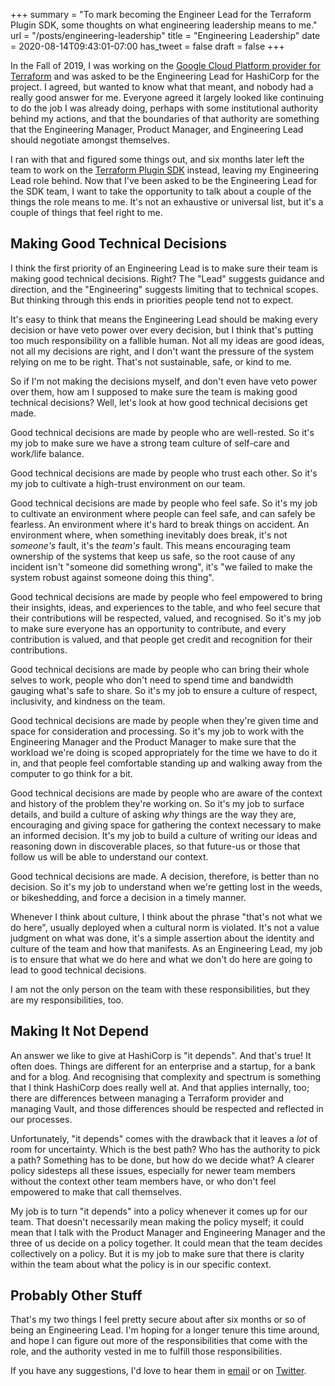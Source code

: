 +++
summary = "To mark becoming the Engineer Lead for the Terraform Plugin SDK, some thoughts on what engineering leadership means to me."
url = "/posts/engineering-leadership"
title = "Engineering Leadership"
date = 2020-08-14T09:43:01-07:00
has_tweet = false
draft = false
+++

In the Fall of 2019, I was working on the [Google Cloud Platform provider for
Terraform](https://registry.terraform.io/providers/hashicorp/google) and was
asked to be the Engineering Lead for HashiCorp for the project. I agreed, but
wanted to know what that meant, and nobody had a really good answer for me.
Everyone agreed it largely looked like continuing to do the job I was already
doing, perhaps with some institutional authority behind my actions, and that
the boundaries of that authority are something that the Engineering Manager,
Product Manager, and Engineering Lead should negotiate amongst themselves.

I ran with that and figured some things out, and six months later left the team
to work on the [Terraform Plugin
SDK](https://github.com/hashicorp/terraform-plugin-sdk) instead, leaving my
Engineering Lead role behind. Now that I've been asked to be the Engineering
Lead for the SDK team, I want to take the opportunity to talk about a couple of
the things the role means to me. It's not an exhaustive or universal list, but
it's a couple of things that feel right to me.

## Making Good Technical Decisions

I think the first priority of an Engineering Lead is to make sure their team is
making good technical decisions. Right? The "Lead" suggests guidance and
direction, and the "Engineering" suggests limiting that to technical scopes.
But thinking through this ends in priorities people tend not to expect.

It's easy to think that means the Engineering Lead should be making every
decision or have veto power over every decision, but I think that's putting too
much responsibility on a fallible human. Not all my ideas are good ideas, not
all my decisions are right, and I don't want the pressure of the system relying
on me to be right. That's not sustainable, safe, or kind to me.

So if I'm not making the decisions myself, and don't even have veto power over
them, how am I supposed to make sure the team is making good technical
decisions? Well, let's look at how good technical decisions get made.

Good technical decisions are made by people who are well-rested. So it's my job
to make sure we have a strong team culture of self-care and work/life balance.

Good technical decisions are made by people who trust each other. So it's my
job to cultivate a high-trust environment on our team.

Good technical decisions are made by people who feel safe. So it's my job to
cultivate an environment where people can feel safe, and can safely be
fearless. An environment where it's hard to break things on accident. An
environment where, when something inevitably does break, it's not _someone's_
fault, it's the _team's_ fault. This means encouraging team ownership of the
systems that keep us safe, so the root cause of any incident isn't "someone did
something wrong", it's "we failed to make the system robust against someone
doing this thing".

Good technical decisions are made by people who feel empowered to bring their
insights, ideas, and experiences to the table, and who feel secure that their
contributions will be respected, valued, and recognised. So it's my job to make
sure everyone has an opportunity to contribute, and every contribution is
valued, and that people get credit and recognition for their contributions.

Good technical decisions are made by people who can bring their whole selves to
work, people who don't need to spend time and bandwidth gauging what's safe to
share. So it's my job to ensure a culture of respect, inclusivity, and kindness
on the team.

Good technical decisions are made by people when they're given time and space
for consideration and processing. So it's my job to work with the Engineering
Manager and the Product Manager to make sure that the workload we're doing is
scoped appropriately for the time we have to do it in, and that people feel
comfortable standing up and walking away from the computer to go think for a
bit.

Good technical decisions are made by people who are aware of the context and
history of the problem they're working on. So it's my job to surface details,
and build a culture of asking _why_ things are the way they are, encouraging
and giving space for gathering the context necessary to make an informed
decision. It's my job to build a culture of writing our ideas and reasoning
down in discoverable places, so that future-us or those that follow us will be
able to understand our context.

Good technical decisions are made. A decision, therefore, is better than no
decision. So it's my job to understand when we're getting lost in the weeds, or
bikeshedding, and force a decision in a timely manner.

Whenever I think about culture, I think about the phrase "that's not what we do
here", usually deployed when a cultural norm is violated. It's not a value
judgment on what was done, it's a simple assertion about the identity and
culture of the team and how that manifests. As an Engineering Lead, my job is
to ensure that what we do here and what we don't do here are going to lead to
good technical decisions.

I am not the only person on the team with these responsibilities, but they are
my responsibilities, too.

## Making It Not Depend

An answer we like to give at HashiCorp is "it depends". And that's true! It
often does. Things are different for an enterprise and a startup, for a bank
and for a blog. And recognising that complexity and spectrum is something that
I think HashiCorp does really well at. And that applies internally, too; there
are differences between managing a Terraform provider and managing Vault, and
those differences should be respected and reflected in our processes.

Unfortunately, "it depends" comes with the drawback that it leaves a _lot_ of
room for uncertainty. Which is the best path? Who has the authority to pick a
path? Something has to be done, but how do we decide what? A clearer policy
sidesteps all these issues, especially for newer team members without the
context other team members have, or who don't feel empowered to make that call
themselves.

My job is to turn "it depends" into a policy whenever it comes up for our team.
That doesn't necessarily mean making the policy myself; it could mean that I
talk with the Product Manager and Engineering Manager and the three of us
decide on a policy together. It could mean that the team decides collectively
on a policy. But it is my job to make sure that there is clarity within the
team about what the policy is in our specific context.

## Probably Other Stuff

That's my two things I feel pretty secure about after six months or so of being
an Engineering Lead. I'm hoping for a longer tenure this time around, and hope
I can figure out more of the responsibilities that come with the role, and the
authority vested in me to fulfill those responsibilities.

If you have any suggestions, I'd love to hear them in
[email](mailto:paddy@carvers.co) or on
[Twitter](https://twitter.com/paddycarver).

